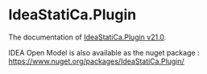 
# IdeaStatiCa.Plugin

The documentation of [IdeaStatiCa.Plugin v21.0](https://idea-statica.github.io/ideastatica-public/docs/latest/api-plugin/index.html).

IDEA Open Model is  also available as the nuget package :
https://www.nuget.org/packages/IdeaStatiCa.Plugin/
